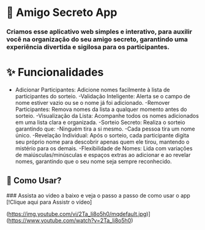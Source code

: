 # 🎁 Amigo Secreto App

### Criamos esse aplicativo web simples e interativo, para auxilir você na organização do seu amigo secreto, garantindo uma experiência divertida e sigilosa para os participantes.

# ✨ Funcionalidades
- Adicionar Participantes: Adicione nomes facilmente à lista de participantes do sorteio.
-Validação Inteligente: Alerta se o campo de nome estiver vazio ou se o nome já foi adicionado.
-Remover Participantes: Remova nomes da lista a qualquer momento antes do sorteio.
-Visualização da Lista: Acompanhe todos os nomes adicionados em uma lista clara e organizada.
-Sorteio Secreto: Realiza o sorteio garantindo que:
-Ninguém tira a si mesmo.
-Cada pessoa tira um nome único.
-Revelação Individual: Após o sorteio, cada participante digita seu próprio nome para descobrir apenas quem ele tirou, mantendo o mistério para os demais.
-Flexibilidade de Nomes: Lida com variações de maiúsculas/minúsculas e espaços extras ao adicionar e ao revelar nomes, garantindo que o seu nome seja sempre reconhecido.
<h2>🚀 Como Usar?</h2>
### Assista ao video a baixo e veja o passo a passo de como usar o app
[!Clique aqui para Assistr o vídeo]

(https://img.youtube.com/vi/2Ta_li8o5h0/mqdefault.jpg)](https://www.youtube.com/watch?v=2Ta_li8o5h0)

